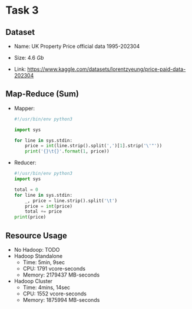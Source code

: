 # Task 3

## Dataset

* Name: UK Property Price official data 1995-202304

* Size: $4.6\ Gb$
* Link: https://www.kaggle.com/datasets/lorentzyeung/price-paid-data-202304

## Map-Reduce (Sum)

* Mapper:

  ```python
  #!/usr/bin/env python3
  
  import sys
  
  for line in sys.stdin:
      price = int(line.strip().split(',')[1].strip('\'"'))
      print('{}\t{}'.format(1, price))
  ```

* Reducer:

  ```python
  #!/usr/bin/env python3
  import sys
  
  total = 0
  for line in sys.stdin:
      _, price = line.strip().split('\t')
      price = int(price)
      total += price
  print(price)
  ```

## Resource Usage

* No Hadoop: TODO
* Hadoop Standalone
  * Time: 5min, 9sec
  * CPU: 1791 vcore-seconds
  * Memory:  2179437 MB-seconds
* Hadoop Cluster
  * Time: 4mins, 14sec
  * CPU: 1552 vcore-seconds
  * Memory: 1875994 MB-seconds
